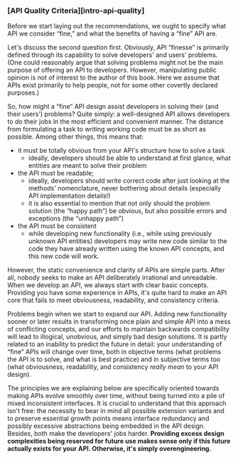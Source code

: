 ### [API Quality Criteria][intro-api-quality]

Before we start laying out the recommendations, we ought to specify what API we consider “fine,” and what the benefits of having a “fine” API are.

Let's discuss the second question first. Obviously, API “finesse” is primarily defined through its capability to solve developers' and users' problems. (One could reasonably argue that solving problems might not be the main purpose of offering an API to developers. However, manipulating public opinion is not of interest to the author of this book. Here we assume that APIs exist primarily to help people, not for some other covertly declared purposes.)

So, how might a “fine” API design assist developers in solving their (and their users') problems? Quite simply: a well-designed API allows developers to do their jobs in the most efficient and convenient manner. The distance from formulating a task to writing working code must be as short as possible. Among other things, this means that:
  * it must be totally obvious from your API's structure how to solve a task
      * ideally, developers should be able to understand at first glance, what entities are meant to solve their problem
  * the API must be readable;
      * ideally, developers should write correct code after just looking at the methods' nomenclature, never bothering about details (especially API implementation details!)
      * it is also essential to mention that not only should the problem solution (the “happy path”) be obvious, but also possible errors and exceptions (the “unhappy path”)
  * the API must be consistent
      * while developing new functionality (i.e., while using previously unknown API entities) developers may write new code similar to the code they have already written using the known API concepts, and this new code will work.

However, the static convenience and clarity of APIs are simple parts. After all, nobody seeks to make an API deliberately irrational and unreadable. When we develop an API, we always start with clear basic concepts. Providing you have some experience in APIs, it's quite hard to make an API core that fails to meet obviousness, readability, and consistency criteria.

Problems begin when we start to expand our API. Adding new functionality sooner or later results in transforming once plain and simple API into a mess of conflicting concepts, and our efforts to maintain backwards compatibility will lead to illogical, unobvious, and simply bad design solutions. It is partly related to an inability to predict the future in detail: your understanding of “fine” APIs will change over time, both in objective terms (what problems the API is to solve, and what is best practice) and in subjective terms too (what obviousness, readability, and consistency *really mean* to your API design).

The principles we are explaining below are specifically oriented towards making APIs evolve smoothly over time, without being turned into a pile of mixed inconsistent interfaces. It is crucial to understand that this approach isn't free: the necessity to bear in mind all possible extension variants and to preserve essential growth points means interface redundancy and possibly excessive abstractions being embedded in the API design. Besides, both make the developers' jobs harder. **Providing excess design complexities being reserved for future use makes sense only if this future actually exists for your API. Otherwise, it's simply overengineering.**
